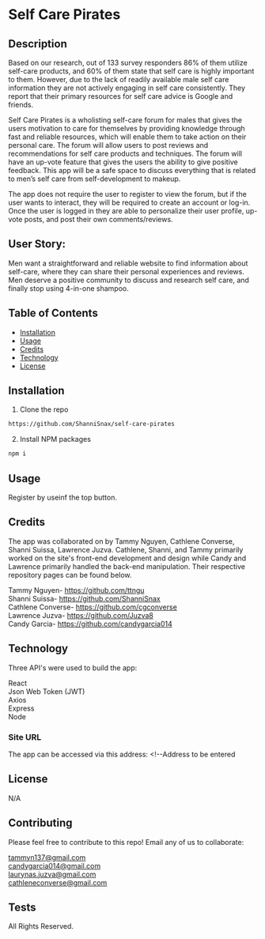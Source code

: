 # Self Care Pirates

## Description 

Based on our research, out of 133 survey responders 86% of them utilize self-care products, and 60% of them state that self care is highly important to them. However,  due to the lack of readily available male self care information they are not actively engaging in self care consistently. They report that their primary resources for self care advice is Google and friends. 

Self Care Pirates is a wholisting self-care forum for males that gives the users motivation to care for themselves by providing knowledge through fast and reliable resources, which will enable them to take action on their personal care. The forum will allow users to post reviews and recommendations for self care products and techniques. The forum will have an up-vote feature that gives the users the ability to give positive feedback. This app will be a safe space to discuss everything that is related to men’s self care from self-development to makeup. 

The app does not require the user to register to view the forum, but if the user wants to interact, they will be required to create an account or log-in. Once the user is logged in they are able to personalize their user profile, up-vote posts, and post their own comments/reviews. 

## User Story:
Men want a straightforward and reliable website to find information about self-care, where they can share their personal experiences and reviews. Men deserve a positive community to discuss and research self care, and finally stop using 4-in-one shampoo. 


## Table of Contents 
* [Installation](#installation)
* [Usage](#usage)
* [Credits](#credits)
* [Technology](#technology)
* [License](#license)


## Installation

1. Clone the repo
```sh
https://github.com/ShanniSnax/self-care-pirates
```

2. Install NPM packages
```sh
npm i
```



## Usage 

Register by useinf the top button. 


## Credits

The app was collaborated on by Tammy Nguyen, Cathlene Converse, Shanni Suissa, Lawrence Juzva. 
Cathlene, Shanni, and Tammy primarily worked on the site's front-end development and design while Candy and Lawrence primarily handled the back-end manipulation. Their respective repository pages can be found below.

Tammy Nguyen- https://github.com/ttngu <br/>
Shanni Suissa- https://github.com/ShanniSnax <br/>
Cathlene Converse- https://github.com/cgconverse <br/>
Lawrence Juzva- https://github.com/Juzva8 <br/>
Candy Garcia- https://github.com/candygarcia014 <br/>




## Technology
Three API's were used to build the app: <br />

React <br/>
Json Web Token (JWT) <br/>
Axios<br/>
Express <br/>
Node <br/>


### Site URL
The app can be accessed via this address: <!--Address to be entered


## License
N/A


## Contributing
Please feel free to contribute to this repo! Email any of us to collaborate: 

tammyn137@gmail.com <br/>
candygarcia014@gmail.com <br/>
laurynas.juzva@gmail.com <br/>
cathleneconverse@gmail.com<br/>

## Tests
<!-- 
Insert video here -->

All Rights Reserved.

